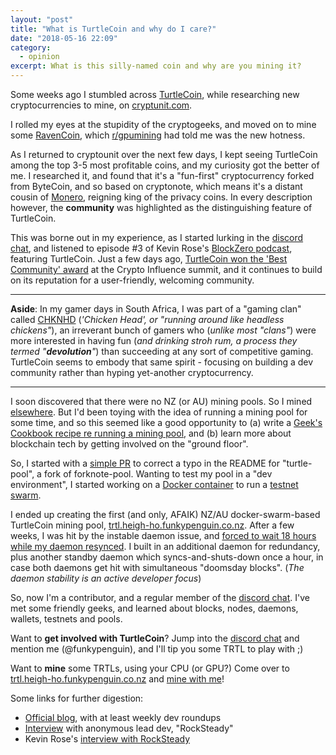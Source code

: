 ```yaml
---
layout: "post"
title: "What is TurtleCoin and why do I care?"
date: "2018-05-16 22:09"
category:
  - opinion
excerpt: What is this silly-named coin and why are you mining it?
---
```

Some weeks ago I stumbled across [TurtleCoin](https://turtlecoin.lol), while researching new cryptocurrencies to mine, on [cryptunit.com](https://cryptunit.com).

I rolled my eyes at the stupidity of the cryptogeeks, and moved on to mine some [RavenCoin](http://ravencoin.org/), which [r/gpumining](https://www.reddit.com/r/gpumining/) had told me was the new hotness.

As I returned to cryptounit over the next few days, I kept seeing TurtleCoin among the top 3-5 most profitable coins, and my curiosity got the better of me. I researched it, and found that it's a "fun-first" cryptocurrency forked from ByteCoin, and so based on cryptonote, which means it's a distant cousin of [Monero](https://getmonero.org/), reigning king of the privacy coins. In every description however, the **community** was highlighted as the distinguishing feature of TurtleCoin.

This was borne out in my experience, as I started lurking in the [discord chat](http://chat.turtlecoin.lol), and listened to episode #3 of Kevin Rose's [BlockZero podcast](https://itunes.apple.com/us/podcast/id1338620184), featuring TurtleCoin. Just a few days ago, [TurtleCoin won the 'Best Community' award](https://medium.com/@turtlecoin/turtlecoin-weekly-roundup-may-20-2018-41c896a76405) at the Crypto Influence summit, and it continues to build on its reputation for a user-friendly, welcoming community.

--------
**Aside**: In my gamer days in South Africa, I was part of a "gaming clan" called [CHKNHD](https://www.urbandictionary.com/define.php?term=chknhd) (_'Chicken Head', or "running around like headless chickens"_), an irreverant bunch of gamers who (_unlike most "clans"_) were more interested in having fun (_and drinking stroh rum, a process they termed "**devolution**"_) than succeeding at any sort of competitive gaming. TurtleCoin seems to embody that same spirit - focusing on building a dev community rather than hyping yet-another cryptocurrency.

--------

I soon discovered that there were no NZ (or AU) mining pools. So I mined [elsewhere](http://us.turtlepool.space/). But I'd been toying with the idea of running a mining pool for some time, and so this seemed like a good opportunity to (a) write a [Geek's Cookbook recipe re running a mining pool](https://geek-cookbook.funkypenguin.co.nz/recipies/turtle-pool/), and (b) learn more about blockchain tech by getting involved on the "ground floor".

So, I started with a [simple PR](https://github.com/turtlecoin/turtle-pool/pull/11) to correct a typo in the README for "turtle-pool", a fork of forknote-pool. Wanting to test my pool in a "dev environment", I started working on a [Docker container](https://github.com/turtlecoin/turtlecoin/blob/master/Dockerfile.test) to run a [testnet swarm](https://github.com/turtlecoin/turtlecoin/blob/master/testnet.yml).

I ended up creating the first (and only, AFAIK) NZ/AU docker-swarm-based TurtleCoin mining pool, [trtl.heigh-ho.funkypenguin.co.nz](https://trtl.heigh-ho.funkypenguin.co.nz/). After a few weeks, I was hit by the instable daemon issue, and [forced to wait 18 hours while my daemon resynced](https://www.reddit.com/r/TRTL/comments/8jftzt/funky_penguin_nz_mining_pool_down_with_daemon/). I built in an additional daemon for redundancy, plus another standby daemon which syncs-and-shuts-down once a hour, in case both daemons get hit with simultaneous "doomsday blocks". (_The daemon stability is an active developer focus_)

So, now I'm a contributor, and a regular member of the [discord chat](http://chat.turtlecoin.lol). I've met some friendly geeks, and learned about blocks, nodes, daemons, wallets, testnets and pools.

Want to **get involved with TurtleCoin**? Jump into the [discord chat](http://chat.turtlecoin.lol) and mention me (@funkypenguin), and I'll tip you some TRTL to play with ;)

Want to **mine** some TRTLs, using your CPU (or GPU?) Come over to [trtl.heigh-ho.funkypenguin.co.nz](https://trtl.heigh-ho.funkypenguin.co.nz/) and [mine with me](https://www.reddit.com/r/TRTL/comments/8hedcx/mining_buddies_wanted_down_under_in_nz/)!

Some links for further digestion:
* [Official blog](https://medium.com/@turtlecoin), with at least weekly dev roundups
* [Interview](https://www.youtube.com/watch?v=-qYV3IUqw1nI) with anonymous lead dev, "RockSteady"
* Kevin Rose's [interview with RockSteady ](https://itunes.apple.com/us/podcast/id1338620184)
